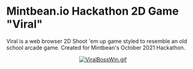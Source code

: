 
# Mintbean.io Hackathon 2D Game "Viral"
Viral is a web browser 2D Shoot 'em up game styled to resemble an old school arcade game. Created for Mintbean's October 2021 Hackathon.

<div align='center'>
     
  [![ViralBossWin.gif](https://s9.gifyu.com/images/ViralBossWin.gif)](https://gifyu.com/image/Gy9X)
     
     
</div>
